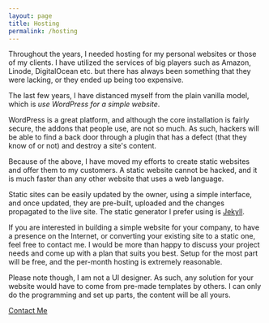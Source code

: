 ```yaml
---
layout: page
title: Hosting
permalink: /hosting
---
```


Throughout the years, I needed hosting for my personal websites or those of my clients. I have utilized the services of big players such as Amazon, Linode, DigitalOcean etc. but there has always been something that they were lacking, or they ended up being too expensive.

The last few years, I have distanced myself from the plain vanilla model, which is _use WordPress for a simple website_.

WordPress is a great platform, and although the core installation is fairly secure, the addons that people use, are not so much. As such, hackers will be able to find a back door through a plugin that has a defect (that they know of or not) and destroy a site's content.

Because of the above, I have moved my efforts to create static websites and offer them to my customers. A static website cannot be hacked, and it is much faster than any other website that uses a web language.

Static sites can be easily updated by the owner, using a simple interface, and once updated, they are pre-built, uploaded and the changes propagated to the live site. The static generator I prefer using is [Jekyll](https://jekyllrb.com/).

If you are interested in building a simple website for your company, to have a presence on the Internet, or converting your existing site to a static one, feel free to contact me. I would be more than happy to discuss your project needs and come up with a plan that suits you best. Setup for the most part will be free, and the per-month hosting is extremely reasonable.

Please note though, I am not a UI designer. As such, any solution for your website would have to come from pre-made templates by others. I can only do the programming and set up parts, the content will be all yours.

[Contact Me](/contact)
